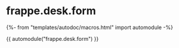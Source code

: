# frappe.desk.form

{%- from "templates/autodoc/macros.html" import automodule -%}

{{ automodule("frappe.desk.form") }}